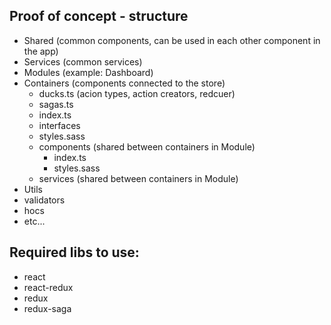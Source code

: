 ## Proof of concept - structure

 - Shared (common components, can be used in each other component in the app)
 - Services (common services)
 - Modules (example: Dashboard)
  - Containers (components connected to the store)
    - ducks.ts (acion types, action creators, redcuer)
    - sagas.ts
    - index.ts
    - interfaces
    - styles.sass
    - components (shared between containers in Module)
      - index.ts
      - styles.sass
    - services (shared between containers in Module)
 - Utils
  - validators
  - hocs
  - etc...

## Required libs to use:
 - react
 - react-redux
 - redux
 - redux-saga

